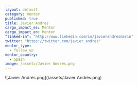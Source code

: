 ```yaml
---
layout: default
category: mentor
published: true
title: Javier Andres
cargo_impact_es: Mentor
cargo_impact_en: Mentor
"linked-in": "http://www.linkedin.com/in/javierandresmarin"
twitter: "https://twitter.com/javier_andres"
mentor_type: 
  - follow_up
mentor_country: 
  - Spain
image: /assets/Javier Andrés.png
---
```


![Javier Andrés.png](/assets/Javier Andrés.png)